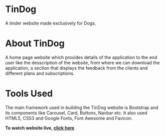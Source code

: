 <h1>TinDog</h1>
<p>A tinder website made exclusively for Dogs.</p>
<h1>About TinDog</h1>
<p>A home page website which provides details of the application to the end user like the desscription of the website, from where we can download the application, a section that displays the feedback from the clients and different plans and subscriptions.</p>
<h1>Tools Used</h1>
<p>The main framework used in building the TinDog website is Bootstrap and its components like Carousel, Card, Buttons, Navbar etc. It also used HTML5, CSS3 and Google Fonts, Font Awesome and Favicon.</p>
<p><strong>To watch website live, <a href="https://saketgautam.github.io/TinDog/">click here</a></strong></p>


